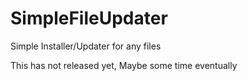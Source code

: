 # SimpleFileUpdater
Simple Installer/Updater for any files

This has not released yet, Maybe some time eventually
